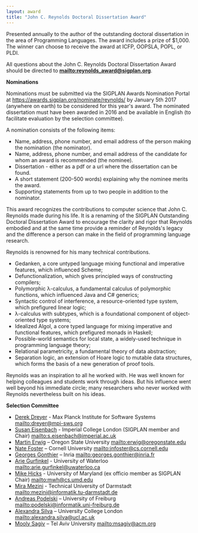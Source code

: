 ```yaml
---
layout: award
title: "John C. Reynolds Doctoral Dissertation Award"
---
```


Presented annually to the author of the outstanding doctoral
dissertation in the area of Programming Languages. The award includes
a prize of $1,000. The winner can choose to receive the award at ICFP,
OOPSLA, POPL, or PLDI.

All questions about the John C. Reynolds Doctoral Dissertation Award should be directed to
**<mailto:reynolds_award@sigplan.org>**.

**Nominations**

Nominations must be submitted via the SIGPLAN Awards Nomination Portal
at <https://awards.sigplan.org/nominate/reynolds/> by January 5th 2017
(anywhere on earth) to be considered for this year's award. The
nominated dissertation must have been awarded in 2016 and be available
in English (to facilitate evaluation by the selection committee).

A nomination consists of the following items:

 *  Name, address, phone number, and email address of the person making the nomination (the nominator).
 *  Name, address, phone number, and email address of the candidate for whom an award is recommended (the nominee).
 *  Dissertation - either as a pdf or a url where the dissertation can be found.
 *  A short statement (200-500 words) explaining why the nominee merits the award.
 *  Supporting statements from up to two people in addition to the nominator.

This award recognizes the contributions to computer science that John
C. Reynolds made during his life. It is a renaming of the SIGPLAN
Outstanding Doctoral Dissertation Award to encourage the clarity and
rigor that Reynolds embodied and at the same time provide a reminder
of Reynolds's legacy and the difference a person can make in the field
of programming language research.

Reynolds is renowned for his many technical contributions.

 * Gedanken, a core untyped language mixing functional and imperative features, which influenced Scheme;
 * Defunctionalization, which gives principled ways of constructing compilers;
 * Polymorphic λ-calculus, a fundamental calculus of polymorphic functions, which influenced Java and C# generics;
 * Syntactic control of interference, a resource-oriented type system, which prefigured linear logic;
 * λ-calculus with subtypes, which is a foundational component of object-oriented type systems;
 * Idealized Algol, a core typed language for mixing imperative and functional features, which prefigured monads in Haskell;
 * Possible-world semantics for local state, a widely-used technique in programming language theory;
 * Relational parametricity, a fundamental theory of data abstraction;
 * Separation logic, an extension of Hoare logic to mutable data structures, which forms the basis of a new generation of proof tools.

Reynolds was an inspiration to all he worked with. He was well known
for helping colleagues and students work through ideas. But his
influence went well beyond his immediate circle; many researchers who
never worked with Reynolds nevertheless built on his ideas.


**Selection Committee**

 * [Derek Dreyer](https://www.mpi-sws.org/~dreyer/) - Max Planck Institute for Software Systems <mailto:dreyer@mpi-sws.org>
 * [Susan Eisenbach](http://www.imperial.ac.uk/people/s.eisenbach) - Imperial College London (SIGPLAN member and Chair) <mailto:s.eisenbach@imperial.ac.uk>
 * [Martin Erwig](http://web.engr.oregonstate.edu/~erwig/) – Oregon State University <mailto:erwig@oregonstate.edu>
 * [Nate Foster](http://www.cs.cornell.edu/~jnfoster/) – Cornell University <mailto:jnfoster@cs.cornell.edu>
 * [Georges Gonthier](http://www.msr-inria.fr/researchers/georges-gonthier/) – Inria <mailto:georges.gonthier@inria.fr>
 * [Arie Gurfinkel](https://uwaterloo.ca/electrical-computer-engineering/people-profiles/arie-gurfinkel)  - University of Waterloo <mailto:arie.gurfinkel@uwaterloo.ca>
 * [Mike Hicks](http://www.cs.umd.edu/~mwh/) - University of Maryland (ex officio member as SIGPLAN Chair) <mailto:mwh@cs.umd.edu>
 * [Mira Mezini](http://www.stg.tu-darmstadt.de/staff/mira_mezini/) - Technical University of Darmstadt <mailto:mezini@informatik.tu-darmstadt.de>
 * [Andreas Podelski](https://swt.informatik.uni-freiburg.de/staff/podelski) – University of Freiburg <mailto:podelski@informatik.uni-freiburg.de>
 * [Alexandra Silva](http://www.alexandrasilva.org/#/main.html) – University College London <mailto:alexandra.silva@ucl.ac.uk>
 * [Mooly Sagiv](http://www.cs.tau.ac.il/~msagiv/) – Tel Aviv University <mailto:msagiv@acm.org>

